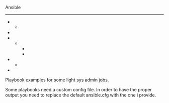 

Ansible
*  ** *
 *   * 
  *    
*      
  * *  
     * 
       
 *    *
       
       
       
   *   
                           
Playbook examples for some light sys admin jobs. 

Some playbooks need a custom config file. In order to have the proper output you need to replace the default ansible.cfg with the one i provide.
